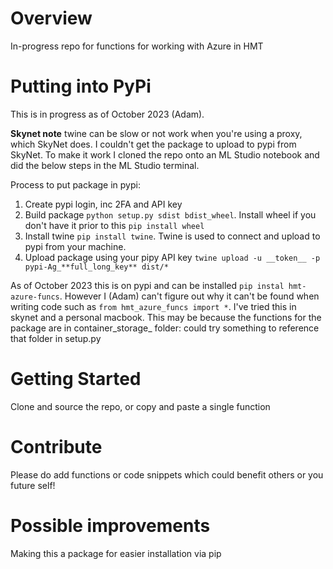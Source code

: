 # Overview
In-progress repo for functions for working with Azure in HMT


# Putting into PyPi

This is in progress as of October 2023 (Adam). 

**Skynet note** twine can be slow or not work when you're using a proxy, which SkyNet does. I couldn't get the package to upload to pypi from SkyNet. To make it work I cloned the repo onto an ML Studio notebook and did the below steps in the ML Studio terminal. 

Process to put package in pypi:
1. Create pypi login, inc 2FA and API key
2. Build package `python setup.py sdist bdist_wheel`. Install wheel if you don't have it prior to this `pip install wheel`
3. Install twine `pip install twine`. Twine is used to connect and upload to pypi from your machine.
4. Upload package using your pipy API key `twine upload -u __token__ -p pypi-Ag_**full_long_key** dist/*`

As of October 2023 this is on pypi and can be installed `pip instal hmt-azure-funcs`. However I (Adam) can't figure out why it can't be found when writing code such as `from hmt_azure_funcs import *`. I've tried this in skynet and a personal macbook. This may be because the functions for the package are in container_storage_ folder: could try something to reference that folder in setup.py


# Getting Started
Clone and source the repo, or copy and paste a single function

# Contribute
Please do add functions or code snippets which could benefit others or you future self!

# Possible improvements
Making this a package for easier installation via pip



